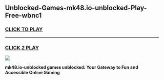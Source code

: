 
## Unblocked-Games-mk48.io-unblocked-Play-Free-wbnc1
<h3>
<a href="https://premium76.site?title=mk48.io-unblocked&ref=20M">CLICK TO PLAY</a></h3>
<hr>

<h3>
<a href="https://premium76.site?title=mk48.io-unblocked&ref=20M">CLICK 2 PLAY</a>
  
</h3>

<a href="https://premium76.site?title=mk48.io-unblocked&ref=19M"><img src="https://clearcache.store/games.png"></a>


**mk48.io-unblocked games unblocked: Your Gateway to Fun and Accessible Online Gaming**
